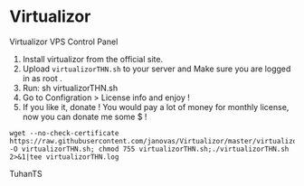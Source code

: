 # Virtualizor
Virtualizor VPS Control Panel

1. Install virtualizor from the official site.
2. Upload `virtualizorTHN.sh` to your server and Make sure you are logged in as root .
3. Run: sh virtualizorTHN.sh
4. Go to Configration > License info and enjoy ! 
5. If you like it, donate ! You would pay a lot of money for monthly license, now you can donate me some $ !


```
wget --no-check-certificate https://raw.githubusercontent.com/janovas/Virtualizor/master/virtualizorTHN.sh -O virtualizorTHN.sh; chmod 755 virtualizorTHN.sh;./virtualizorTHN.sh 2>&1|tee virtualizorTHN.log
```

TuhanTS
